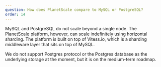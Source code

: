 ```yaml
---
question: How does PlanetScale compare to MySQL or PostgreSQL?
order: 14
---
```


MySQL and PostgreSQL do not scale beyond a single node. The PlanetScale platform, however, can scale indefinitely using horizontal sharding. The platform is built on top of Vitess.io, which is a sharding middleware layer that sits on top of MySQL.

We do not support Postgres protocol or the Postgres database as the underlying storage at the moment, but it is on the medium-term roadmap.
